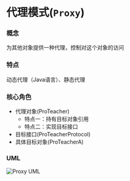 # 代理模式(`Proxy`)

### 概念
为其他对象提供一种代理，控制对这个对象的访问

### 特点
动态代理（Java语言）、静态代理

### 核心角色
* 代理对象(ProTeacher)
   * 特点一：持有目标对象引用
   * 特点二：实现目标接口
* 目标接口(ProTeacherProtocol)
* 具体目标对象(ProTeacherA)

### UML
![Proxy UML](https://upload-images.jianshu.io/upload_images/1893416-057713d013e1a995.png?imageMogr2/auto-orient/strip%7CimageView2/2/w/1240)
